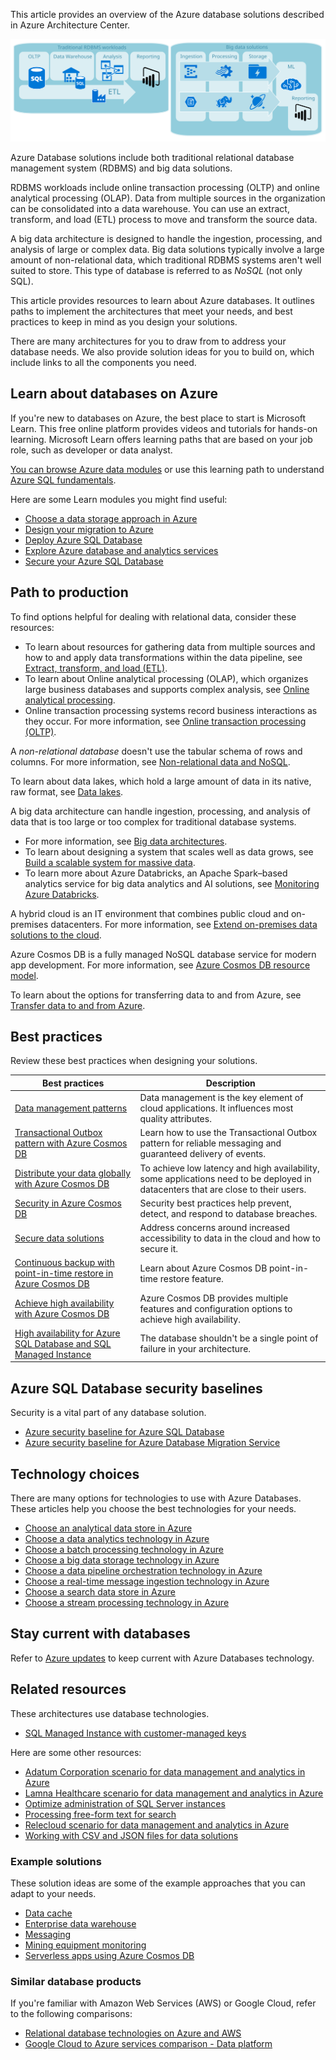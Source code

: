 This article provides an overview of the Azure database solutions described in Azure Architecture Center.

![Diagram that contrasts relational database management system and big data solutions.](_images/architecture-design-types.svg)

Azure Database solutions include both traditional relational database management system (RDBMS) and big data solutions.

RDBMS workloads include online transaction processing (OLTP) and online analytical processing (OLAP).
Data from multiple sources in the organization can be consolidated into a data warehouse.
You can use an extract, transform, and load (ETL) process to move and transform the source data.

A big data architecture is designed to handle the ingestion, processing, and analysis of large or complex data.
Big data solutions typically involve a large amount of non-relational data, which traditional RDBMS systems aren't well suited to store.
This type of database is referred to as *NoSQL* (not only SQL).

This article provides resources to learn about Azure databases. It outlines paths to implement the architectures that meet your needs, and best practices to keep in mind as you design your solutions.

There are many architectures for you to draw from to address your database needs.
We also provide solution ideas for you to build on, which include links to all the components you need.

## Learn about databases on Azure

If you're new to databases on Azure, the best place to start is Microsoft Learn. This free online platform provides videos and tutorials for hands-on learning. Microsoft Learn offers learning paths that are based on your job role, such as developer or data analyst.

[You can browse Azure data modules](/training/browse/?products=azure&terms=database) or use this learning path to understand [Azure SQL fundamentals](/training/paths/azure-sql-fundamentals).

Here are some Learn modules you might find useful:

- [Choose a data storage approach in Azure](/training/modules/choose-storage-approach-in-azure)
- [Design your migration to Azure](/training/modules/design-your-migration-to-azure)
- [Deploy Azure SQL Database](/training/modules/deploy-azure-sql-database)
- [Explore Azure database and analytics services](/training/modules/azure-database-fundamentals)
- [Secure your Azure SQL Database](/training/modules/secure-your-azure-sql-database)

## Path to production

To find options helpful for dealing with relational data, consider these resources:

- To learn about resources for gathering data from multiple sources and how to and apply data transformations within the data pipeline, see [Extract, transform, and load (ETL)](../data-guide/relational-data/etl.yml).
- To learn about Online analytical processing (OLAP), which organizes large business databases and supports complex analysis, see [Online analytical processing](../data-guide/relational-data/online-analytical-processing.yml).
- Online transaction processing systems record business interactions as they occur. For more information, see [Online transaction processing (OLTP)](../data-guide/relational-data/online-transaction-processing.md).

A *non-relational database* doesn't use the tabular schema of rows and columns. For more information, see [Non-relational data and NoSQL](../data-guide/big-data/non-relational-data.yml).

To learn about data lakes, which hold a large amount of data in its native, raw format, see [Data lakes](../data-guide/scenarios/data-lake.md).

A big data architecture can handle ingestion, processing, and analysis of data that is too large or too complex for traditional database systems.

- For more information, see [Big data architectures](../data-guide/big-data/index.yml).
- To learn about designing a system that scales well as data grows, see [Build a scalable system for massive data](../data-guide/scenarios/build-scalable-database-solutions-azure-services.md).
- To learn more about Azure Databricks, an Apache Spark–based analytics service for big data analytics and AI solutions, see [Monitoring Azure Databricks](../databricks-monitoring/index.md).

A hybrid cloud is an IT environment that combines public cloud and on-premises datacenters. For more information, see [Extend on-premises data solutions to the cloud](../databases/guide/hybrid-on-premises-and-cloud.md).

Azure Cosmos DB is a fully managed NoSQL database service for modern app development. For more information, see [Azure Cosmos DB resource model](/azure/cosmos-db/account-databases-containers-items).

To learn about the options for transferring data to and from Azure, see [Transfer data to and from Azure](../data-guide/scenarios/data-transfer.md).

## Best practices

Review these best practices when designing your solutions.

| Best practices | Description |
|--------------- |------------ |
| [Data management patterns](../patterns/category/data-management.md) | Data management is the key element of cloud applications. It influences most quality attributes. |
| [Transactional Outbox pattern with Azure Cosmos DB](../databases/guide/transactional-outbox-cosmos.yml) | Learn how to use the Transactional Outbox pattern for reliable messaging and guaranteed delivery of events. |
| [Distribute your data globally with Azure Cosmos DB](/azure/cosmos-db/distribute-data-globally) | To achieve low latency and high availability, some applications need to be deployed in datacenters that are close to their users. |
| [Security in Azure Cosmos DB](/azure/cosmos-db/database-security) | Security best practices help prevent, detect, and respond to database breaches. |
| [Secure data solutions](../data-guide/scenarios/securing-data-solutions.md) | Address concerns around increased accessibility to data in the cloud and how to secure it. |
| [Continuous backup with point-in-time restore in Azure Cosmos DB](/azure/cosmos-db/continuous-backup-restore-introduction) | Learn about Azure Cosmos DB point-in-time restore feature. |
| [Achieve high availability with Azure Cosmos DB](/azure/cosmos-db/high-availability) | Azure Cosmos DB provides multiple features and configuration options to achieve high availability. |
| [High availability for Azure SQL Database and SQL Managed Instance](/azure/azure-sql/database/high-availability-sla) | The database shouldn't be a single point of failure in your architecture. |

## Azure SQL Database security baselines

Security is a vital part of any database solution.

- [Azure security baseline for Azure SQL Database](/security/benchmark/azure/baselines/sql-database-security-baseline)
- [Azure security baseline for Azure Database Migration Service](/security/benchmark/azure/baselines/database-migration-security-baseline)

## Technology choices

There are many options for technologies to use with Azure Databases.
These articles help you choose the best technologies for your needs.

- [Choose an analytical data store in Azure](../data-guide/technology-choices/analytical-data-stores.md)
- [Choose a data analytics technology in Azure](../data-guide/technology-choices/analysis-visualizations-reporting.md)
- [Choose a batch processing technology in Azure](../data-guide/technology-choices/batch-processing.md)
- [Choose a big data storage technology in Azure](../data-guide/technology-choices/data-storage.md)
- [Choose a data pipeline orchestration technology in Azure](../data-guide/technology-choices/pipeline-orchestration-data-movement.md)
- [Choose a real-time message ingestion technology in Azure](../data-guide/technology-choices/real-time-ingestion.md)
- [Choose a search data store in Azure](../data-guide/technology-choices/search-options.md)
- [Choose a stream processing technology in Azure](../data-guide/technology-choices/stream-processing.md)

## Stay current with databases

Refer to [Azure updates](https://azure.microsoft.com/updates/?category=databases) to keep current with Azure Databases technology.

## Related resources

These architectures use database technologies.

- [SQL Managed Instance with customer-managed keys](../databases/architecture/sql-managed-instance-cmk.yml)

Here are some other resources:

- [Adatum Corporation scenario for data management and analytics in Azure](/azure/cloud-adoption-framework/scenarios/data-management/architectures/reference-architecture-adatum)
- [Lamna Healthcare scenario for data management and analytics in Azure](/azure/cloud-adoption-framework/scenarios/data-management/architectures/reference-architecture-lamna)
- [Optimize administration of SQL Server instances](../hybrid/azure-arc-sql-server.yml)
- [Processing free-form text for search](../data-guide/scenarios/search.yml)
- [Relecloud scenario for data management and analytics in Azure](/azure/cloud-adoption-framework/scenarios/data-management/architectures/reference-architecture-relecloud)
- [Working with CSV and JSON files for data solutions](../data-guide/scenarios/csv-and-json.md)

### Example solutions

These solution ideas are some of the example approaches that you can adapt to your needs.

- [Data cache](../databases/idea/data-cache-with-redis-cache.yml)
- [Enterprise data warehouse](../solution-ideas/articles/enterprise-data-warehouse.yml)
- [Messaging](../databases/idea/messaging.yml)
- [Mining equipment monitoring](../solution-ideas/articles/monitor-mining-equipment.yml)
- [Serverless apps using Azure Cosmos DB](../databases/idea/serverless-apps-using-cosmos-db.yml)

### Similar database products

If you're familiar with Amazon Web Services (AWS) or Google Cloud, refer to the following comparisons:

- [Relational database technologies on Azure and AWS](../aws-professional/databases.md)
- [Google Cloud to Azure services comparison - Data platform](../gcp-professional/services.md#data-platform)
